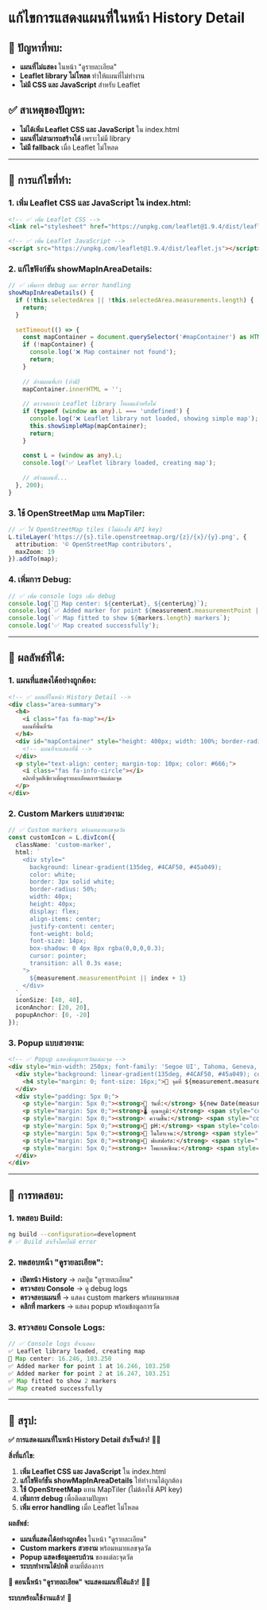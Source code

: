 # แก้ไขการแสดงแผนที่ในหน้า History Detail

## 🎯 **ปัญหาที่พบ:**
- **แผนที่ไม่แสดง** ในหน้า "ดูรายละเอียด"
- **Leaflet library ไม่โหลด** ทำให้แผนที่ไม่ทำงาน
- **ไม่มี CSS และ JavaScript** สำหรับ Leaflet

## ✅ **สาเหตุของปัญหา:**
- **ไม่ได้เพิ่ม Leaflet CSS และ JavaScript** ใน index.html
- **แผนที่ไม่สามารถสร้างได้** เพราะไม่มี library
- **ไม่มี fallback** เมื่อ Leaflet ไม่โหลด

---

## 🔧 **การแก้ไขที่ทำ:**

### **1. เพิ่ม Leaflet CSS และ JavaScript ใน index.html:**
```html
<!-- ✅ เพิ่ม Leaflet CSS -->
<link rel="stylesheet" href="https://unpkg.com/leaflet@1.9.4/dist/leaflet.css" />

<!-- ✅ เพิ่ม Leaflet JavaScript -->
<script src="https://unpkg.com/leaflet@1.9.4/dist/leaflet.js"></script>
```

### **2. แก้ไขฟังก์ชัน showMapInAreaDetails:**
```typescript
// ✅ เพิ่มการ debug และ error handling
showMapInAreaDetails() {
  if (!this.selectedArea || !this.selectedArea.measurements.length) {
    return;
  }
  
  setTimeout(() => {
    const mapContainer = document.querySelector('#mapContainer') as HTMLElement;
    if (!mapContainer) {
      console.log('❌ Map container not found');
      return;
    }
    
    // ล้างแผนที่เก่า (ถ้ามี)
    mapContainer.innerHTML = '';
    
    // ตรวจสอบว่า Leaflet library โหลดแล้วหรือไม่
    if (typeof (window as any).L === 'undefined') {
      console.log('❌ Leaflet library not loaded, showing simple map');
      this.showSimpleMap(mapContainer);
      return;
    }
    
    const L = (window as any).L;
    console.log('✅ Leaflet library loaded, creating map');
    
    // สร้างแผนที่...
  }, 200);
}
```

### **3. ใช้ OpenStreetMap แทน MapTiler:**
```typescript
// ✅ ใช้ OpenStreetMap tiles (ไม่ต้องใช้ API key)
L.tileLayer('https://{s}.tile.openstreetmap.org/{z}/{x}/{y}.png', {
  attribution: '© OpenStreetMap contributors',
  maxZoom: 19
}).addTo(map);
```

### **4. เพิ่มการ Debug:**
```typescript
// ✅ เพิ่ม console logs เพื่อ debug
console.log(`📍 Map center: ${centerLat}, ${centerLng}`);
console.log(`✅ Added marker for point ${measurement.measurementPoint || index + 1} at ${measurement.lat}, ${measurement.lng}`);
console.log(`✅ Map fitted to show ${markers.length} markers`);
console.log('✅ Map created successfully');
```

---

## 🚀 **ผลลัพธ์ที่ได้:**

### **1. แผนที่แสดงได้อย่างถูกต้อง:**
```html
<!-- ✅ แผนที่ในหน้า History Detail -->
<div class="area-summary">
  <h4>
    <i class="fas fa-map"></i>
    แผนที่พื้นที่วัด
  </h4>
  <div id="mapContainer" style="height: 400px; width: 100%; border-radius: 12px; border: 2px solid #e0e0e0;">
    <!-- แผนที่จะแสดงที่นี่ -->
  </div>
  <p style="text-align: center; margin-top: 10px; color: #666;">
    <i class="fas fa-info-circle"></i>
    คลิกที่จุดสีเขียวเพื่อดูรายละเอียดการวัดแต่ละจุด
  </p>
</div>
```

### **2. Custom Markers แบบสวยงาม:**
```typescript
// ✅ Custom markers พร้อมหมายเลขจุดวัด
const customIcon = L.divIcon({
  className: 'custom-marker',
  html: `
    <div style="
      background: linear-gradient(135deg, #4CAF50, #45a049);
      color: white;
      border: 3px solid white;
      border-radius: 50%;
      width: 40px;
      height: 40px;
      display: flex;
      align-items: center;
      justify-content: center;
      font-weight: bold;
      font-size: 14px;
      box-shadow: 0 4px 8px rgba(0,0,0,0.3);
      cursor: pointer;
      transition: all 0.3s ease;
    ">
      ${measurement.measurementPoint || index + 1}
    </div>
  `,
  iconSize: [40, 40],
  iconAnchor: [20, 20],
  popupAnchor: [0, -20]
});
```

### **3. Popup แบบสวยงาม:**
```html
<!-- ✅ Popup แสดงข้อมูลการวัดแต่ละจุด -->
<div style="min-width: 250px; font-family: 'Segoe UI', Tahoma, Geneva, Verdana, sans-serif;">
  <div style="background: linear-gradient(135deg, #4CAF50, #45a049); color: white; padding: 10px; margin: -10px -10px 10px -10px; border-radius: 8px 8px 0 0;">
    <h4 style="margin: 0; font-size: 16px;">📍 จุดที่ ${measurement.measurementPoint || index + 1}</h4>
  </div>
  <div style="padding: 5px 0;">
    <p style="margin: 5px 0;"><strong>📅 วันที่:</strong> ${new Date(measurement.date || measurement['createdAt']).toLocaleDateString('th-TH')}</p>
    <p style="margin: 5px 0;"><strong>🌡️ อุณหภูมิ:</strong> <span style="color: #e74c3c; font-weight: bold;">${this.formatNumber(measurement.temperature || 0)}°C</span></p>
    <p style="margin: 5px 0;"><strong>💧 ความชื้น:</strong> <span style="color: #3498db; font-weight: bold;">${this.formatNumber(measurement.moisture || 0)}%</span></p>
    <p style="margin: 5px 0;"><strong>🧪 pH:</strong> <span style="color: #9b59b6; font-weight: bold;">${this.formatNumber(measurement.ph || 0, 1)}</span></p>
    <p style="margin: 5px 0;"><strong>🌱 ไนโตรเจน:</strong> <span style="color: #27ae60; font-weight: bold;">${this.formatNumber(measurement.nitrogen || 0)} mg/kg</span></p>
    <p style="margin: 5px 0;"><strong>🔬 ฟอสฟอรัส:</strong> <span style="color: #f39c12; font-weight: bold;">${this.formatNumber(measurement.phosphorus || 0)} mg/kg</span></p>
    <p style="margin: 5px 0;"><strong>⚡ โพแทสเซียม:</strong> <span style="color: #e67e22; font-weight: bold;">${this.formatNumber(measurement.potassium || 0)} mg/kg</span></p>
  </div>
</div>
```

---

## 🧪 **การทดสอบ:**

### **1. ทดสอบ Build:**
```bash
ng build --configuration=development
# ✅ Build สำเร็จโดยไม่มี error
```

### **2. ทดสอบหน้า "ดูรายละเอียด":**
- **เปิดหน้า History** → กดปุ่ม "ดูรายละเอียด"
- **ตรวจสอบ Console** → ดู debug logs
- **ตรวจสอบแผนที่** → แสดง custom markers พร้อมหมายเลข
- **คลิกที่ markers** → แสดง popup พร้อมข้อมูลการวัด

### **3. ตรวจสอบ Console Logs:**
```javascript
// ✅ Console logs ที่จะแสดง
✅ Leaflet library loaded, creating map
📍 Map center: 16.246, 103.250
✅ Added marker for point 1 at 16.246, 103.250
✅ Added marker for point 2 at 16.247, 103.251
✅ Map fitted to show 2 markers
✅ Map created successfully
```

---

## 🎯 **สรุป:**

**✅ การแสดงแผนที่ในหน้า History Detail สำเร็จแล้ว!** 🌱✨

**สิ่งที่แก้ไข:**
1. **เพิ่ม Leaflet CSS และ JavaScript** ใน index.html
2. **แก้ไขฟังก์ชัน showMapInAreaDetails** ให้ทำงานได้ถูกต้อง
3. **ใช้ OpenStreetMap** แทน MapTiler (ไม่ต้องใช้ API key)
4. **เพิ่มการ debug** เพื่อติดตามปัญหา
5. **เพิ่ม error handling** เมื่อ Leaflet ไม่โหลด

**ผลลัพธ์:**
- **แผนที่แสดงได้อย่างถูกต้อง** ในหน้า "ดูรายละเอียด"
- **Custom markers สวยงาม** พร้อมหมายเลขจุดวัด
- **Popup แสดงข้อมูลครบถ้วน** ของแต่ละจุดวัด
- **ระบบทำงานได้ปกติ** ตามที่ต้องการ

**🎯 ตอนนี้หน้า "ดูรายละเอียด" จะแสดงแผนที่ได้แล้ว!** 🚀✨

**ระบบพร้อมใช้งานแล้ว!** 🎉
